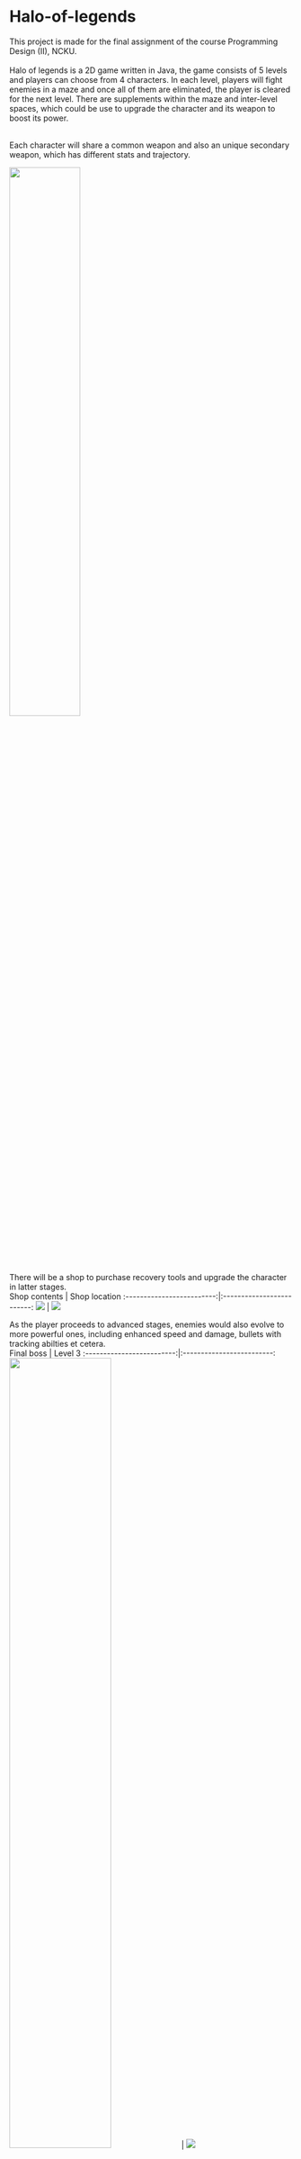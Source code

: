 # Halo-of-legends

This project is made for the final assignment of the course Programming Design (II), NCKU. <br><br>
Halo of legends is a 2D game written in Java, the game consists of 5 levels and players can choose from 4 characters. In each level, players will fight enemies in a maze and once all of them are eliminated, the player is cleared for the next level. There are supplements within the maze and inter-level spaces, which could be use to upgrade the character and its weapon to boost its power.<br><br>

Each character will share a common weapon and also an unique secondary weapon, which has different stats and trajectory.<br>

<img src="https://user-images.githubusercontent.com/71583394/192825250-c4e9e1dc-e319-41cb-b67a-6051c1e04ac7.jpg" width=50% height=50%>

There will be a shop to purchase recovery tools and upgrade the character in latter stages.<br>
      Shop contents        |  Shop location
:-------------------------:|:-------------------------:
<img src="https://user-images.githubusercontent.com/71583394/192958137-7c3c3448-45b4-4bf9-bec2-b372a0cd5531.png"> | <img src="https://user-images.githubusercontent.com/71583394/192958145-9e7f9939-0db0-4435-9357-2db8d7b363b4.png">


As the player proceeds to advanced stages, enemies would also evolve to more powerful ones, including enhanced speed and damage, bullets with tracking abilties et cetera.<br>
      Final boss           |  Level 3
:-------------------------:|:-------------------------:
<img src="https://user-images.githubusercontent.com/71583394/192957296-d1a293a9-ecdc-4cf4-b6dd-52b2658b6fdc.gif" width=60% height=60%> | <img src="https://user-images.githubusercontent.com/71583394/192956813-2ec4cb7a-44a1-4126-ae02-a35be5741ad3.gif">



